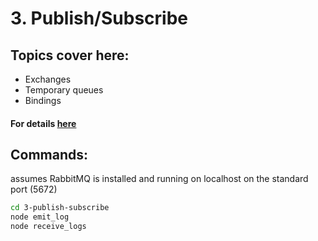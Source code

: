 # 3. Publish/Subscribe

## Topics cover here:
- Exchanges
- Temporary queues
- Bindings

#### For details [here](https://www.rabbitmq.com/tutorials/tutorial-three-javascript.html)

## Commands:
assumes RabbitMQ is installed and running on localhost on the standard port (5672)
```sh
cd 3-publish-subscribe
node emit_log
node receive_logs
```